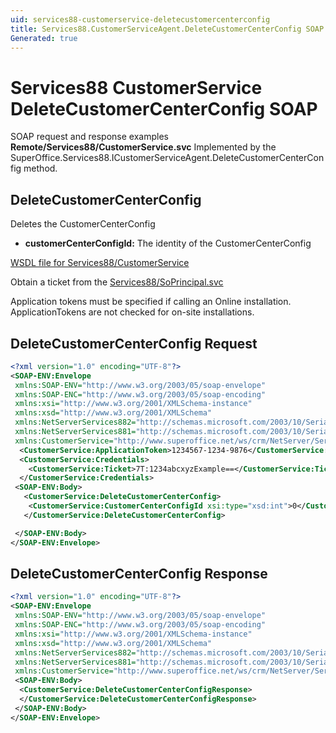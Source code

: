 ```yaml
---
uid: services88-customerservice-deletecustomercenterconfig
title: Services88.CustomerServiceAgent.DeleteCustomerCenterConfig SOAP
Generated: true
---
```


# Services88 CustomerService DeleteCustomerCenterConfig SOAP

SOAP request and response examples **Remote/Services88/CustomerService.svc**
Implemented by the <see cref="M:SuperOffice.Services88.ICustomerServiceAgent.DeleteCustomerCenterConfig">SuperOffice.Services88.ICustomerServiceAgent.DeleteCustomerCenterConfig</see> method.

## DeleteCustomerCenterConfig

Deletes the CustomerCenterConfig

* **customerCenterConfigId:** The identity of the CustomerCenterConfig



[WSDL file for Services88/CustomerService](../Services88-CustomerService.md)

Obtain a ticket from the [Services88/SoPrincipal.svc](../SoPrincipal/index.md)

Application tokens must be specified if calling an Online installation. ApplicationTokens are not checked for on-site installations.

## DeleteCustomerCenterConfig Request

```xml
<?xml version="1.0" encoding="UTF-8"?>
<SOAP-ENV:Envelope
 xmlns:SOAP-ENV="http://www.w3.org/2003/05/soap-envelope"
 xmlns:SOAP-ENC="http://www.w3.org/2003/05/soap-encoding"
 xmlns:xsi="http://www.w3.org/2001/XMLSchema-instance"
 xmlns:xsd="http://www.w3.org/2001/XMLSchema"
 xmlns:NetServerServices882="http://schemas.microsoft.com/2003/10/Serialization/Arrays"
 xmlns:NetServerServices881="http://schemas.microsoft.com/2003/10/Serialization/"
 xmlns:CustomerService="http://www.superoffice.net/ws/crm/NetServer/Services88">
  <CustomerService:ApplicationToken>1234567-1234-9876</CustomerService:ApplicationToken>
  <CustomerService:Credentials>
    <CustomerService:Ticket>7T:1234abcxyzExample==</CustomerService:Ticket>
  </CustomerService:Credentials>
 <SOAP-ENV:Body>
   <CustomerService:DeleteCustomerCenterConfig>
    <CustomerService:CustomerCenterConfigId xsi:type="xsd:int">0</CustomerService:CustomerCenterConfigId>
   </CustomerService:DeleteCustomerCenterConfig>

 </SOAP-ENV:Body>
</SOAP-ENV:Envelope>

```


## DeleteCustomerCenterConfig Response

```xml
<?xml version="1.0" encoding="UTF-8"?>
<SOAP-ENV:Envelope
 xmlns:SOAP-ENV="http://www.w3.org/2003/05/soap-envelope"
 xmlns:SOAP-ENC="http://www.w3.org/2003/05/soap-encoding"
 xmlns:xsi="http://www.w3.org/2001/XMLSchema-instance"
 xmlns:xsd="http://www.w3.org/2001/XMLSchema"
 xmlns:NetServerServices882="http://schemas.microsoft.com/2003/10/Serialization/Arrays"
 xmlns:NetServerServices881="http://schemas.microsoft.com/2003/10/Serialization/"
 xmlns:CustomerService="http://www.superoffice.net/ws/crm/NetServer/Services88">
 <SOAP-ENV:Body>
  <CustomerService:DeleteCustomerCenterConfigResponse>
  </CustomerService:DeleteCustomerCenterConfigResponse>
 </SOAP-ENV:Body>
</SOAP-ENV:Envelope>

```

